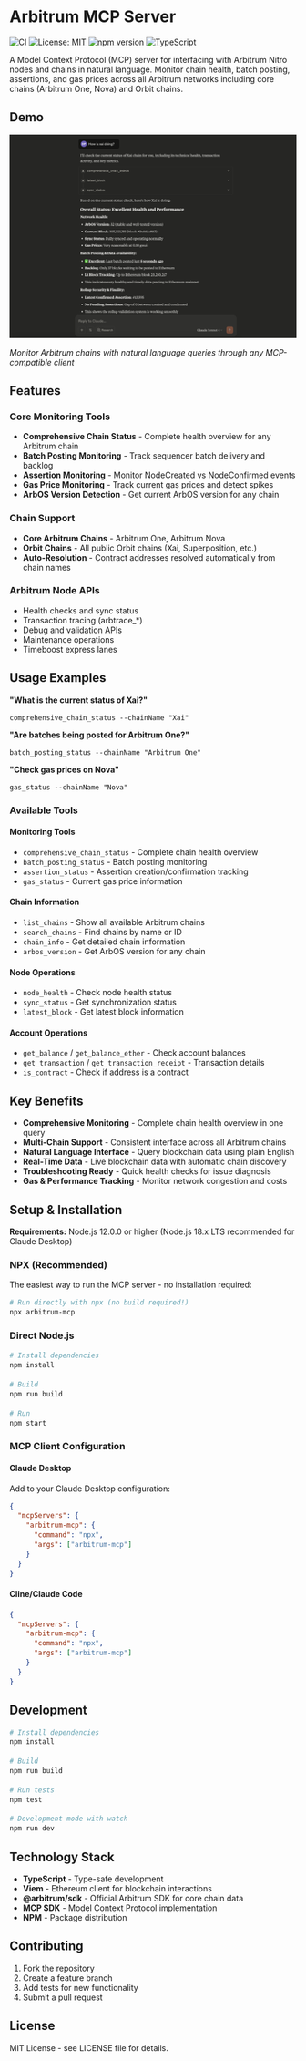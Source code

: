 # Arbitrum MCP Server

[![CI](https://github.com/dewanshparashar/arbitrum-mcp/workflows/CI/badge.svg)](https://github.com/dewanshparashar/arbitrum-mcp/actions)
[![License: MIT](https://img.shields.io/badge/License-MIT-yellow.svg)](https://opensource.org/licenses/MIT)
[![npm version](https://img.shields.io/npm/v/arbitrum-mcp.svg)](https://www.npmjs.com/package/arbitrum-mcp)
[![TypeScript](https://img.shields.io/badge/typescript-%23007ACC.svg?style=flat&logo=typescript&logoColor=white)](https://www.typescriptlang.org/)

A Model Context Protocol (MCP) server for interfacing with Arbitrum Nitro nodes and chains in natural language. Monitor chain health, batch posting, assertions, and gas prices across all Arbitrum networks including core chains (Arbitrum One, Nova) and Orbit chains.

## Demo

![Arbitrum MCP Server in Action](./docs/arbitrum-mcp-screenshot.png)

*Monitor Arbitrum chains with natural language queries through any MCP-compatible client*

## Features

### Core Monitoring Tools

- **Comprehensive Chain Status** - Complete health overview for any Arbitrum chain
- **Batch Posting Monitoring** - Track sequencer batch delivery and backlog
- **Assertion Monitoring** - Monitor NodeCreated vs NodeConfirmed events
- **Gas Price Monitoring** - Track current gas prices and detect spikes
- **ArbOS Version Detection** - Get current ArbOS version for any chain

### Chain Support

- **Core Arbitrum Chains** - Arbitrum One, Arbitrum Nova
- **Orbit Chains** - All public Orbit chains (Xai, Superposition, etc.)
- **Auto-Resolution** - Contract addresses resolved automatically from chain names

### Arbitrum Node APIs

- Health checks and sync status
- Transaction tracing (arbtrace\_\*)
- Debug and validation APIs
- Maintenance operations
- Timeboost express lanes

## Usage Examples

**"What is the current status of Xai?"**

```
comprehensive_chain_status --chainName "Xai"
```

**"Are batches being posted for Arbitrum One?"**

```
batch_posting_status --chainName "Arbitrum One"
```

**"Check gas prices on Nova"**

```
gas_status --chainName "Nova"
```

### Available Tools

#### Monitoring Tools

- `comprehensive_chain_status` - Complete chain health overview
- `batch_posting_status` - Batch posting monitoring
- `assertion_status` - Assertion creation/confirmation tracking
- `gas_status` - Current gas price information

#### Chain Information

- `list_chains` - Show all available Arbitrum chains
- `search_chains` - Find chains by name or ID
- `chain_info` - Get detailed chain information
- `arbos_version` - Get ArbOS version for any chain

#### Node Operations

- `node_health` - Check node health status
- `sync_status` - Get synchronization status
- `latest_block` - Get latest block information

#### Account Operations

- `get_balance` / `get_balance_ether` - Check account balances
- `get_transaction` / `get_transaction_receipt` - Transaction details
- `is_contract` - Check if address is a contract



## Key Benefits

- **Comprehensive Monitoring** - Complete chain health overview in one query
- **Multi-Chain Support** - Consistent interface across all Arbitrum chains
- **Natural Language Interface** - Query blockchain data using plain English
- **Real-Time Data** - Live blockchain data with automatic chain discovery
- **Troubleshooting Ready** - Quick health checks for issue diagnosis
- **Gas & Performance Tracking** - Monitor network congestion and costs

## Setup & Installation

**Requirements:** Node.js 12.0.0 or higher (Node.js 18.x LTS recommended for Claude Desktop)

### NPX (Recommended)

The easiest way to run the MCP server - no installation required:

```bash
# Run directly with npx (no build required!)
npx arbitrum-mcp
```

### Direct Node.js

```bash
# Install dependencies
npm install

# Build
npm run build

# Run
npm start
```

### MCP Client Configuration

#### Claude Desktop

Add to your Claude Desktop configuration:

```json
{
  "mcpServers": {
    "arbitrum-mcp": {
      "command": "npx",
      "args": ["arbitrum-mcp"]
    }
  }
}
```

#### Cline/Claude Code

```json
{
  "mcpServers": {
    "arbitrum-mcp": {
      "command": "npx",
      "args": ["arbitrum-mcp"]
    }
  }
}
```

## Development

```bash
# Install dependencies
npm install

# Build
npm run build

# Run tests
npm test

# Development mode with watch
npm run dev
```


## Technology Stack

- **TypeScript** - Type-safe development
- **Viem** - Ethereum client for blockchain interactions
- **@arbitrum/sdk** - Official Arbitrum SDK for core chain data
- **MCP SDK** - Model Context Protocol implementation
- **NPM** - Package distribution

## Contributing

1. Fork the repository
2. Create a feature branch
3. Add tests for new functionality
4. Submit a pull request

## License

MIT License - see LICENSE file for details.
